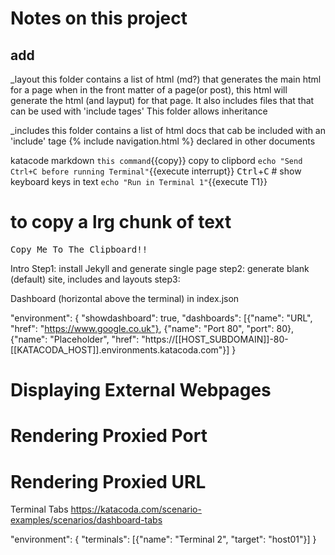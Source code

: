 # Notes on this project

## add

_layout    this folder contains a list of html (md?) that generates the main html for a page
            when in the front matter of a page(or post), this html will generate the html (and layput) for that page. It also includes files that that can be used with 'include tages'
            This folder allows inheritance

_includes   this folder contains  a list of html docs that cab be included with an 'include' tage
                {% include navigation.html %}  declared in other documents


katacode markdown
`this command`{{copy}}   copy to clipbord
`echo "Send Ctrl+C before running Terminal"`{{execute interrupt}}
<kbd>Ctrl</kbd>+<kbd>C</kbd>    # show keyboard keys in text
`echo "Run in Terminal 1"`{{execute T1}}

# to copy  a lrg chunk of text
<pre class="file" data-target="clipboard">
Copy Me To The Clipboard!!
</pre>

Intro
Step1: install Jekyll and generate single page
step2: generate blank (default) site, includes and layouts
step3: 




Dashboard (horizontal above the terminal)
in index.json

"environment": {
    "showdashboard": true,
    "dashboards": [{"name": "URL", "href": "https://www.google.co.uk"},
        {"name": "Port 80", "port": 80},
        {"name": "Placeholder", "href": "https://[[HOST_SUBDOMAIN]]-80-[[KATACODA_HOST]].environments.katacoda.com"}]
}
#    Displaying External Webpages
#    Rendering Proxied Port
#    Rendering Proxied URL


Terminal Tabs
https://katacoda.com/scenario-examples/scenarios/dashboard-tabs

"environment": {
  "terminals": [{"name": "Terminal 2", "target": "host01"}]
}

